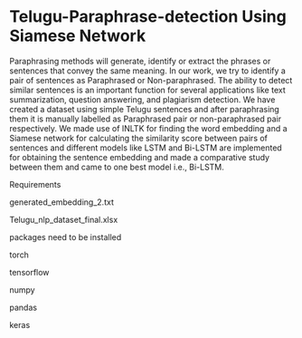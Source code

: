 # Telugu-Paraphrase-detection Using Siamese Network

Paraphrasing methods will generate, identify or extract the phrases or sentences that convey the same meaning. In our work, we try to identify a pair of sentences as Paraphrased or Non-paraphrased. The ability to detect similar sentences is an important function for several applications like text summarization, question answering, and plagiarism detection. We have created a dataset using simple Telugu sentences and after paraphrasing them it is manually labelled as Paraphrased pair or non-paraphrased pair respectively. We made use of INLTK for finding the word embedding and a Siamese network for calculating the similarity score between pairs of sentences and different models like LSTM and Bi-LSTM are implemented for obtaining the sentence embedding and made a comparative study between them and came to one best model i.e., Bi-LSTM.



Requirements

generated_embedding_2.txt

Telugu_nlp_dataset_final.xlsx


packages need to be installed

torch

tensorflow

numpy

pandas

keras
